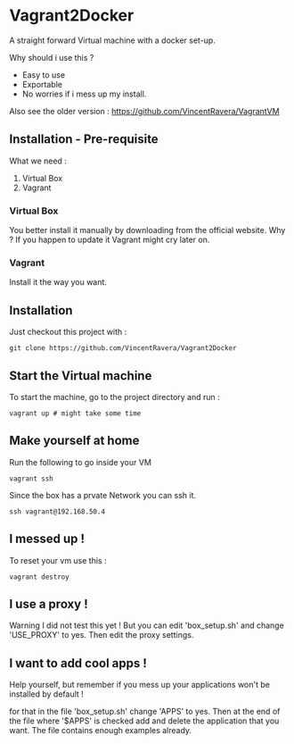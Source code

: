 # Vagrant2Docker

A straight forward Virtual machine with a docker set-up.

Why should i use this ?

* Easy to use
* Exportable
* No worries if i mess up my install.

Also see the older version : https://github.com/VincentRavera/VagrantVM

## Installation - Pre-requisite

What we need :
1. Virtual Box
2. Vagrant

### Virtual Box

You better install it manually by downloading from the official website.
Why ? If you happen to update it Vagrant might cry later on.

### Vagrant

Install it the way you want.

## Installation

Just checkout this project with :

```shell
git clone https://github.com/VincentRavera/Vagrant2Docker
```

## Start the Virtual machine

To start the machine, go to the project directory and run :
```shell
vagrant up # might take some time 
```

## Make yourself at home

Run the following to go inside your VM
```shell
vagrant ssh
```

Since the box has a prvate Network you can ssh it.

```shell
ssh vagrant@192.168.50.4
```

## I messed up !

To reset your vm use this :

```shell
vagrant destroy
```

## I use a proxy !

Warning I did not test this yet !
But you can edit 'box_setup.sh' and change 'USE_PROXY' to yes.
Then edit the proxy settings.

## I want to add cool apps !

Help yourself, but remember if you mess up your applications won't be installed by default !

for that in the file 'box_setup.sh' change 'APPS' to yes.
Then at the end of the file where '$APPS' is checked add and delete the application that you want.
The file contains enough examples already.


